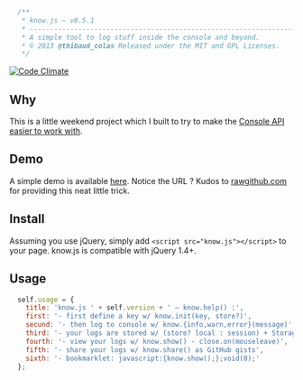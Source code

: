 ```javascript
  /**
   * know.js — v0.5.1
   * ---------------------------------------------------------------------
   * A simple tool to log stuff inside the console and beyond.
   * © 2013 @thibaud_colas Released under the MIT and GPL Licenses.
   */
```

[![Code Climate](https://codeclimate.com/github/thibaudcolas/know.png)](https://codeclimate.com/github/thibaudcolas/know)

## Why

This is a little weekend project which I built to try to make the [Console API](https://getfirebug.com/wiki/index.php/Console_API) [easier to work with](http://lists.w3.org/Archives/Public/public-script-coord/2013JanMar/0180.html).

## Demo

A simple demo is available [here](https://rawgithub.com/thibaudcolas/know/master/index.html#). Notice the URL ? Kudos to [rawgithub.com](https://rawgithub.com) for providing this neat little trick.

## Install

Assuming you use jQuery, simply add `<script src="know.js"></script>` to your page. know.js is compatible with jQuery 1.4+.

## Usage

```javascript
  self.usage = {
    title: 'know.js ' + self.version + ' — know.help() :',
    first: '- first define a key w/ know.init(key, store?)',
    secund: '- then log to console w/ know.{info,warn,error}(message)',
    third: '- your logs are stored w/ (store? local : session) + Storage',
    fourth: '- view your logs w/ know.show() - close.on(mouseleave)',
    fifth: '- share your logs w/ know.share() as GitHub gists',
    sixth: '- bookmarklet: javascript:{know.show();};void(0);'
  };
```
